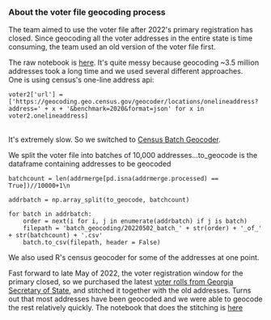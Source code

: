 ### About the voter file geocoding process
The team aimed to use the voter file after 2022's primary registration has closed. Since geocoding all the voter addresses in the entire state is time consuming, the team used an old version of the voter file first. <br>

The raw notebook is [here](https://github.com/NPR-investigations/SB_202_analysis/blob/main/20220421_dropbox_voting_files.ipynb). It's quite messy because geocoding ~3.5 million addresses took a long time and we used several different approaches.<br>
One is using census's one-line address api:<br>
```
voter2['url'] = ['https://geocoding.geo.census.gov/geocoder/locations/onelineaddress?address=' + x + '&benchmark=2020&format=json' for x in voter2.onelineaddress]
```
<br>It's extremely slow. So we switched to [Census Batch Geocoder](https://pypi.org/project/censusgeocode/).<br>

We split the voter file into batches of 10,000 addresses...to_geocode is the dataframe containing addresses to be geocoded<br>

```
batchcount = len(addrmerge[pd.isna(addrmerge.processed) == True])//10000+1\n

addrbatch = np.array_split(to_geocode, batchcount)

for batch in addrbatch:
    order = next(i for i, j in enumerate(addrbatch) if j is batch)
    filepath = 'batch_geocoding/20220502_batch_' + str(order) + '_of_' + str(batchcount) + '.csv'
    batch.to_csv(filepath, header = False)
```

We also used R's census geocoder for some of the addresses at one point. <br>

Fast forward to late May of 2022, the voter registration window for the primary closed, so we purchased the latest [voter rolls from Georgia Secretary of State](https://sos.ga.gov/page/order-voter-registration-lists-and-files), and stitched it together with the old addresses. Turns out that most addresses have been geocoded and we were able to geocode the rest relatively quickly. The notebook that does the stitching is [here](https://github.com/NPR-investigations/SB_202_analysis/blob/main/20220503_geocoding_current_voter_file_fill_null.ipynb)
